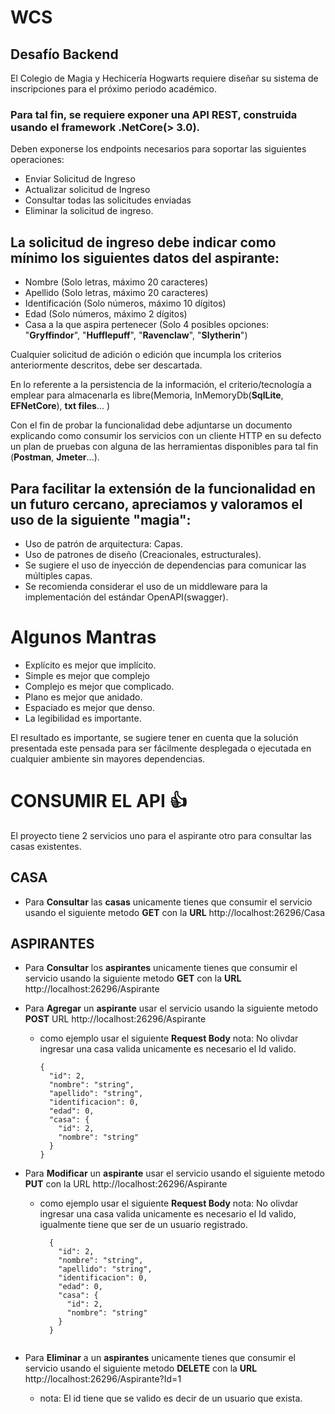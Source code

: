 # WCS

## Desafío Backend
El Colegio de Magia y Hechicería Hogwarts requiere diseñar su sistema de
inscripciones para el próximo periodo académico.

### Para tal fin, se requiere exponer una API REST, construida usando el framework .NetCore(&gt; 3.0).

Deben exponerse los endpoints necesarios para soportar las siguientes
operaciones:
- Enviar Solicitud de Ingreso
- Actualizar solicitud de Ingreso
- Consultar todas las solicitudes enviadas
- Eliminar la solicitud de ingreso.

## La solicitud de ingreso debe indicar como mínimo los siguientes datos del aspirante:

- Nombre (Solo letras, máximo 20 caracteres)
- Apellido (Solo letras, máximo 20 caracteres)
- Identificación (Solo números, máximo 10 dígitos)
- Edad (Solo números, máximo 2 dígitos)
- Casa a la que aspira pertenecer (Solo 4 posibles opciones: &quot;**Gryffindor**&quot;,
&quot;**Hufflepuff**&quot;, &quot;**Ravenclaw**&quot;, &quot;**Slytherin**&quot;)

Cualquier solicitud de adición o edición que incumpla los criterios
anteriormente descritos, debe ser descartada.

En lo referente a la persistencia de la información, el criterio/tecnología a emplear para almacenarla es libre(Memoria, InMemoryDb(**SqlLite**, **EFNetCore**), **txt files**... )

Con el fin de probar la funcionalidad debe adjuntarse un documento explicando como consumir los servicios con un cliente HTTP  en su defecto un plan de pruebas con alguna de las herramientas disponibles para tal fin (**Postman**, **Jmeter**...).

## Para facilitar la extensión de la funcionalidad en un futuro cercano, apreciamos y valoramos el uso de la siguiente &quot;magia&quot;:

* Uso de patrón de arquitectura: Capas.
* Uso de patrones de diseño (Creacionales, estructurales).
* Se sugiere el uso de inyección de dependencias para comunicar las múltiples capas.
* Se recomienda considerar el uso de un middleware para la implementación del estándar OpenAPI(swagger).

# Algunos Mantras

- Explícito es mejor que implícito.
- Simple es mejor que complejo
- Complejo es mejor que complicado.
- Plano es mejor que anidado.
- Espaciado es mejor que denso.
- La legibilidad es importante.

El resultado es importante, se sugiere tener en cuenta que la solución
presentada este pensada
para ser fácilmente desplegada o ejecutada en cualquier ambiente sin
mayores dependencias.

# CONSUMIR EL API :+1:

 El proyecto tiene 2 servicios uno para el aspirante otro para consultar las casas existentes.
 
 ## CASA
 
 * Para **Consultar** las **casas** unicamente tienes que consumir el servicio usando el siguiente metodo **GET** con la **URL** http://localhost:26296/Casa
 
 ## ASPIRANTES
 
 * Para **Consultar** los **aspirantes** unicamente tienes que consumir el servicio usando la siguiente metodo **GET** con la **URL** http://localhost:26296/Aspirante
 
 * Para **Agregar** un **aspirante** usar el servicio usando la siguiente metodo **POST** URL http://localhost:26296/Aspirante
   - como ejemplo usar el siguiente **Request Body** nota: No olivdar ingresar una casa valida unicamente es necesario el Id valido.
      ```
      {
        "id": 2,
        "nombre": "string",
        "apellido": "string",
        "identificacion": 0,
        "edad": 0,
        "casa": {
          "id": 2,  
          "nombre": "string"
        }
      } 
    
  * Para **Modificar** un **aspirante** usar el servicio usando el siguiente metodo **PUT** con la URL http://localhost:26296/Aspirante
    - como ejemplo usar el siguiente **Request Body** nota: No olivdar ingresar una casa valida unicamente es necesario el Id valido, igualmente tiene que ser de un usuario registrado.
      ```
        {
          "id": 2,
          "nombre": "string",
          "apellido": "string",
          "identificacion": 0,
          "edad": 0,
          "casa": {
            "id": 2,  
            "nombre": "string"
          }
        } 
        
 * Para **Eliminar** a un **aspirantes** unicamente tienes que consumir el servicio usando el siguiente metodo **DELETE** con la **URL** http://localhost:26296/Aspirante?Id=1  
   - nota: El id tiene que se valido es decir de un usuario que exista.

